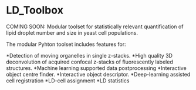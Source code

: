# LD_Toolbox
COMING SOON: Modular toolset for statistically relevant quantification of lipid droplet number and size in yeast cell populations.

The modular Pyhton toolset includes features for:
 
*Detection of moving organelles in single z-stacks. 
*High quality 3D deconvolution of acquired confocal z-stacks of fluorescently labeled structures. 
*Machine learning supported data postprocessing
*Interactive object centre finder. 
*Interactive object descriptor. 
*Deep-learning assisted cell registration
*LD-cell assignment
*LD statistics
